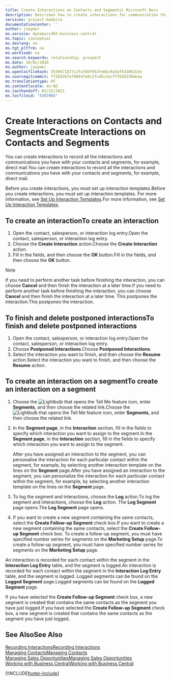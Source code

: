 ```yaml
---
title: Create Interactions on Contacts and Segments| Microsoft Docs
description: Describes how to create interactions for communication that you have with your contacts and segments in Business Central, for example, direct mail.
services: project-madeira
documentationcenter: ''
author: jswymer
ms.service: dynamics365-business-central
ms.topic: conceptual
ms.devlang: na
ms.tgt_pltfrm: na
ms.workload: na
ms.search.keywords: relationship, prospect
ms.date: 10/01/2020
ms.author: jswymer
ms.openlocfilehash: 5536671877c2fa766f953fe6bc9a5af5d2861b3e
ms.sourcegitcommit: ff2b55b7e790447e0c1fcd5c2ec7f7610338ebaa
ms.translationtype: HT
ms.contentlocale: en-NZ
ms.lasthandoff: 02/15/2021
ms.locfileid: "5387965"
---
```

# <a name="create-interactions-on-contacts-and-segments"></a><span data-ttu-id="2592c-103">Create Interactions on Contacts and Segments</span><span class="sxs-lookup"><span data-stu-id="2592c-103">Create Interactions on Contacts and Segments</span></span>
<span data-ttu-id="2592c-104">You can create interactions to record all the interactions and communications you have with your contacts and segments, for example, direct mail.</span><span class="sxs-lookup"><span data-stu-id="2592c-104">You can create interactions to record all the interactions and communications you have with your contacts and segments, for example, direct mail.</span></span>

<span data-ttu-id="2592c-105">Before you create interactions, you must set up interaction templates.</span><span class="sxs-lookup"><span data-stu-id="2592c-105">Before you create interactions, you must set up interaction templates.</span></span> <span data-ttu-id="2592c-106">For more information, see  [Set Up Interaction Templates](marketing-interactions.md).</span><span class="sxs-lookup"><span data-stu-id="2592c-106">For more information, see  [Set Up Interaction Templates](marketing-interactions.md).</span></span>

## <a name="to-create-an-interaction"></a><span data-ttu-id="2592c-107">To create an interaction</span><span class="sxs-lookup"><span data-stu-id="2592c-107">To create an interaction</span></span>
1. <span data-ttu-id="2592c-108">Open the contact, salesperson, or interaction log entry.</span><span class="sxs-lookup"><span data-stu-id="2592c-108">Open the contact, salesperson, or interaction log entry.</span></span>
2. <span data-ttu-id="2592c-109">Choose the **Create Interaction** action.</span><span class="sxs-lookup"><span data-stu-id="2592c-109">Choose the **Create Interaction** action.</span></span>
3. <span data-ttu-id="2592c-110">Fill in the fields, and then choose the **OK** button.</span><span class="sxs-lookup"><span data-stu-id="2592c-110">Fill in the fields, and then choose the **OK** button.</span></span>

> [!NOTE]  
>   <span data-ttu-id="2592c-111">If you need to perform another task before finishing the interaction, you can choose **Cancel** and then finish the interaction at a later time.</span><span class="sxs-lookup"><span data-stu-id="2592c-111">If you need to perform another task before finishing the interaction, you can choose **Cancel** and then finish the interaction at a later time.</span></span> <span data-ttu-id="2592c-112">This postpones the interaction.</span><span class="sxs-lookup"><span data-stu-id="2592c-112">This postpones the interaction.</span></span>

## <a name="to-finish-and-delete-postponed-interactions"></a><span data-ttu-id="2592c-113">To finish and delete postponed interactions</span><span class="sxs-lookup"><span data-stu-id="2592c-113">To finish and delete postponed interactions</span></span>
1. <span data-ttu-id="2592c-114">Open the contact, salesperson, or interaction log entry.</span><span class="sxs-lookup"><span data-stu-id="2592c-114">Open the contact, salesperson, or interaction log entry.</span></span>
2. <span data-ttu-id="2592c-115">Choose **Postponed Interactions**.</span><span class="sxs-lookup"><span data-stu-id="2592c-115">Choose **Postponed Interactions**.</span></span>
3. <span data-ttu-id="2592c-116">Select the interaction you want to finish, and then choose the **Resume** action.</span><span class="sxs-lookup"><span data-stu-id="2592c-116">Select the interaction you want to finish, and then choose the **Resume** action.</span></span>

## <a name="to-create-an-interaction-on-a-segment"></a><span data-ttu-id="2592c-117">To create an interaction on a segment</span><span class="sxs-lookup"><span data-stu-id="2592c-117">To create an interaction on a segment</span></span>
1. <span data-ttu-id="2592c-118">Choose the ![Lightbulb that opens the Tell Me feature](media/ui-search/search_small.png "Tell me what you want to do") icon, enter **Segments**, and then choose the related link.</span><span class="sxs-lookup"><span data-stu-id="2592c-118">Choose the ![Lightbulb that opens the Tell Me feature](media/ui-search/search_small.png "Tell me what you want to do") icon, enter **Segments**, and then choose the related link.</span></span>
2. <span data-ttu-id="2592c-119">In the **Segment page**, in the **Interaction** section, fill in the fields to specify which interaction you want to assign to the segment.</span><span class="sxs-lookup"><span data-stu-id="2592c-119">In the **Segment page**, in the **Interaction** section, fill in the fields to specify which interaction you want to assign to the segment.</span></span>

    <span data-ttu-id="2592c-120">After you have assigned an interaction to the segment, you can personalise the interaction for each particular contact within the segment, for example, by selecting another interaction template on the lines on the **Segment** page.</span><span class="sxs-lookup"><span data-stu-id="2592c-120">After you have assigned an interaction to the segment, you can personalize the interaction for each particular contact within the segment, for example, by selecting another interaction template on the lines on the **Segment** page.</span></span>  
3. <span data-ttu-id="2592c-121">To log the segment and interactions, choose the **Log** action.</span><span class="sxs-lookup"><span data-stu-id="2592c-121">To log the segment and interactions, choose the **Log** action.</span></span> <span data-ttu-id="2592c-122">The **Log Segment** page opens.</span><span class="sxs-lookup"><span data-stu-id="2592c-122">The **Log Segment** page opens.</span></span>
4. <span data-ttu-id="2592c-123">If you want to create a new segment containing the same contacts, select the **Create Follow-up Segment** check box.</span><span class="sxs-lookup"><span data-stu-id="2592c-123">If you want to create a new segment containing the same contacts, select the **Create Follow-up Segment** check box.</span></span> <span data-ttu-id="2592c-124">To create a follow-up segment, you must have specified number series for segments on the **Marketing Setup** page.</span><span class="sxs-lookup"><span data-stu-id="2592c-124">To create a follow-up segment, you must have specified number series for segments on the **Marketing Setup** page.</span></span>

<span data-ttu-id="2592c-125">An interaction is recorded for each contact within the segment in the **Interaction Log Entry** table, and the segment is logged.</span><span class="sxs-lookup"><span data-stu-id="2592c-125">An interaction is recorded for each contact within the segment in the **Interaction Log Entry** table, and the segment is logged.</span></span> <span data-ttu-id="2592c-126">Logged segments can be found on the **Logged Segment** page.</span><span class="sxs-lookup"><span data-stu-id="2592c-126">Logged segments can be found on the **Logged Segment** page.</span></span>

<span data-ttu-id="2592c-127">If you have selected the **Create Follow-up Segment** check box, a new segment is created that contains the same contacts as the segment you have just logged.</span><span class="sxs-lookup"><span data-stu-id="2592c-127">If you have selected the **Create Follow-up Segment** check box, a new segment is created that contains the same contacts as the segment you have just logged.</span></span>

## <a name="see-also"></a><span data-ttu-id="2592c-128">See Also</span><span class="sxs-lookup"><span data-stu-id="2592c-128">See Also</span></span>
[<span data-ttu-id="2592c-129">Recording Interactions</span><span class="sxs-lookup"><span data-stu-id="2592c-129">Recording Interactions</span></span>](marketing-interactions.md)  
[<span data-ttu-id="2592c-130">Managing Contacts</span><span class="sxs-lookup"><span data-stu-id="2592c-130">Managing Contacts</span></span>](marketing-contacts.md)  
[<span data-ttu-id="2592c-131">Managing Sales Opportunities</span><span class="sxs-lookup"><span data-stu-id="2592c-131">Managing Sales Opportunities</span></span>](marketing-manage-sales-opportunities.md)  
[<span data-ttu-id="2592c-132">Working with Business Central</span><span class="sxs-lookup"><span data-stu-id="2592c-132">Working with Business Central</span></span>](ui-work-product.md)


[!INCLUDE[footer-include](includes/footer-banner.md)]
